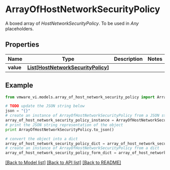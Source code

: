 # ArrayOfHostNetworkSecurityPolicy

A boxed array of *HostNetworkSecurityPolicy*. To be used in *Any* placeholders. 

## Properties
Name | Type | Description | Notes
------------ | ------------- | ------------- | -------------
**value** | [**List[HostNetworkSecurityPolicy]**](HostNetworkSecurityPolicy.md) |  | 

## Example

```python
from vmware_vi.models.array_of_host_network_security_policy import ArrayOfHostNetworkSecurityPolicy

# TODO update the JSON string below
json = "{}"
# create an instance of ArrayOfHostNetworkSecurityPolicy from a JSON string
array_of_host_network_security_policy_instance = ArrayOfHostNetworkSecurityPolicy.from_json(json)
# print the JSON string representation of the object
print ArrayOfHostNetworkSecurityPolicy.to_json()

# convert the object into a dict
array_of_host_network_security_policy_dict = array_of_host_network_security_policy_instance.to_dict()
# create an instance of ArrayOfHostNetworkSecurityPolicy from a dict
array_of_host_network_security_policy_form_dict = array_of_host_network_security_policy.from_dict(array_of_host_network_security_policy_dict)
```
[[Back to Model list]](../README.md#documentation-for-models) [[Back to API list]](../README.md#documentation-for-api-endpoints) [[Back to README]](../README.md)


